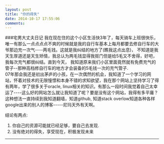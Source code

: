 ```yaml
---
layout: post
title: "你的得失"
date: 2014-10-17 17:55:06 
comments:
---
```


###宅男大丈夫日记
我在现在住的这个小区生活快3年了，每天骑车上班很快乐，唯一有那么一点点点点不爽的时候就是我的自行车基本上每月都要去修自行车的大爷那边充一次气----两毛钱。这就是我纠结的地方了(瞧我这点出息)， 不知道是我天生厚道还是天生矫情，我总认为两毛钱显得我抠门但是给5毛又不舍得，好吧， 我每次充气都很纠结。直到今天， 我知道原来我们小区里面竟然就有免费充气的管子--那种高档修自行车的地方才会装备的5毛钱一次的充气管子.     
07年那会我还是初出茅庐的小孩，在一次偶然的机会，我知道了一个学习的网站，怀着对技术的无限憧憬和本身不错的求知欲望，我在那个网站上坚持学习了得有两年，学了很多关于oracle, linux相关的知识。有那么一段时间我觉着自己太幸运了----这么好的网站怎么就让我知道了呢？要是没有这个网站，我得有多平庸？这种想法一直持续到我知道翻墙，知道github, 知道stack overlow知道各种各样google出来的别人的博客-----尼玛天外有天啊。    

结论有两点:    
1. 你自己的资源可能就已经足够，要自己去发现.    
2. 没有绝对的得失，享受现在，积极发现未来
***
